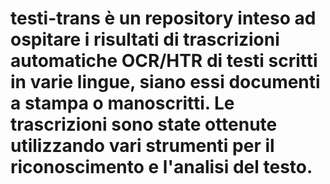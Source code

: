 # testi-trans è un repository inteso ad ospitare i risultati di trascrizioni automatiche OCR/HTR di testi scritti in varie lingue, siano essi documenti a stampa o manoscritti. Le trascrizioni sono state ottenute utilizzando vari strumenti per il riconoscimento e l'analisi del testo.
